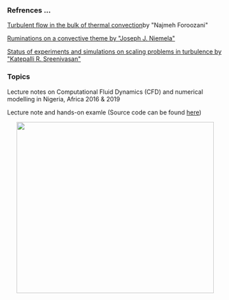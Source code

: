 
### Refrences ... 

[Turbulent flow in the bulk of thermal convection](https://www.youtube.com/watch?v=hXMZ4kOE_VE)by "Najmeh Foroozani"

[Ruminations on a convective theme by "Joseph J. Niemela"](https://www.youtube.com/watch?v=zW_LVKG-yPE)

[Status of experiments and simulations on scaling problems in turbulence by "Katepalli R. Sreenivasan"](https://www.youtube.com/watch?v=JALJi5OvFFE)


### Topics


Lecture notes on Computational Fluid Dynamics (CFD) and numerical modelling in Nigeria, Africa 2016 &amp; 2019

Lecture note and hands-on examle (Source code can be found [here](http://nek5000.github.io/NekDoc/index.html))


<p align="center">
  <img width="460" height="400" src="https://github.com/Foroozani/MyLectureNotes/blob/main/animation_thermal_convection.gif">
</p>




